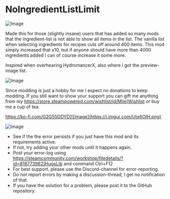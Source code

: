 # NoIngredientListLimit

![Image](https://i.imgur.com/buuPQel.png)


Made this for those (slightly insane) users that has added so many mods that the ingredient-list is not able to show all items in the list.
The vanilla list when selecting ingredients for recipes cuts off around 400 items. 
This mod simply increased that x10, but if anyone should have more than 4000 ingredients added I can of course increase it some more.

Inspired when overhearing HydromancerX, also where I got the preview-image list.
	
![Image](https://i.imgur.com/O0IIlYj.png)

Since modding is just a hobby for me I expect no donations to keep modding. If you still want to show your support you can gift me anything from my https://store.steampowered.com/wishlist/id/Mlie]Wishlist or buy me a cup of tea.

https://ko-fi.com/G2G55DDYD]![Image](https://i.imgur.com/Utx6OIH.png)


![Image](https://i.imgur.com/PwoNOj4.png)



-  See if the the error persists if you just have this mod and its requirements active.
-  If not, try adding your other mods until it happens again.
-  Post your error-log using https://steamcommunity.com/workshop/filedetails/?id=818773962]HugsLib and command Ctrl+F12
-  For best support, please use the Discord-channel for error-reporting.
-  Do not report errors by making a discussion-thread, I get no notification of that.
-  If you have the solution for a problem, please post it to the GitHub repository.




